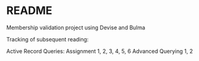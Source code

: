 # README

Membership validation project using Devise and Bulma

Tracking of subsequent reading:

Active Record Queries:
Assignment 1, 2, 3, 4, 5, 6
Advanced Querying 1, 2
